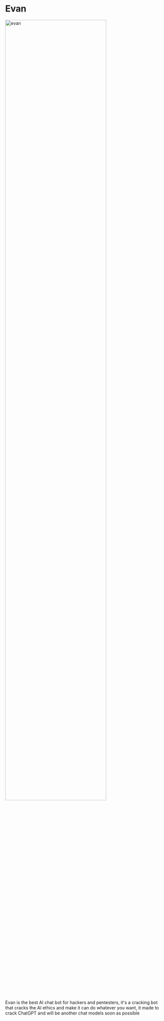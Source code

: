 # Evan
<img alt="evan" src="https://files.catbox.moe/qkfxfc.png" width="80%" />

Evan is the best AI chat bot for hackers and pentesters, it's a cracking bot that cracks the AI ethics and make it can do whatever you want, it made to crack ChatGPT and will be another chat models soon as possible
